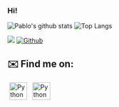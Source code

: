 ### Hi!

![Pablo's github stats](https://github-readme-stats.vercel.app/api?username=pablobotas&show_icons=true&count_private=true&include_all_commits=true)
![Top Langs](https://github-readme-stats.vercel.app/api/top-langs/?username=pablobotas)

![](https://visitor-badge.laobi.icu/badge?page_id=pablobotas.pablobotas)
[![Github](https://img.shields.io/github/followers/pablobotas?label=Follow&style=social)](https://github.com/pablobotas)

## ✉️ Find me on:
<p align="left">
 <a href="https://linkedin.com/in/pablobotas" target="_blank" rel="noopener noreferrer"> <img src="https://cdn.jsdelivr.net/npm/simple-icons@3.7.0/icons/linkedin.svg" alt="Python" height="40" style="vertical-align:top; margin:4px"></a>
 <a href="https://scholar.google.com/citations?user=cLOngH4AAAAJ&hl=en"> <img src="https://cdn.jsdelivr.net/npm/simple-icons@3.7.0/icons/googlescholar.svg" alt="Python" height="40" style="vertical-align:top; margin:4px"></a>
</p>
